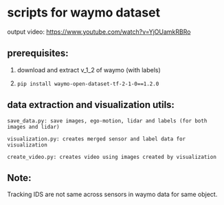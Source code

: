 # scripts for waymo dataset

output video: https://www.youtube.com/watch?v=YjOUamkRBRo

## prerequisites:

1. download and extract v_1_2 of waymo (with labels)

2. ``` pip install waymo-open-dataset-tf-2-1-0==1.2.0 ```

## data extraction and visualization utils:

``
save_data.py: save images, ego-motion, lidar and labels (for both images and lidar)
``

``
visualization.py: creates merged sensor and label data for visualization
``

``
create_video.py: creates video using images created by visualization
``


## Note:

Tracking IDS are not same across sensors in waymo data for same object.

